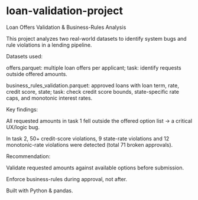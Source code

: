# loan-validation-project
Loan Offers Validation & Business-Rules Analysis

This project analyzes two real-world datasets to identify system bugs and rule violations in a lending pipeline.

Datasets used:

offers.parquet: multiple loan offers per applicant; task: identify requests outside offered amounts.

business_rules_validation.parquet: approved loans with loan term, rate, credit score, state; task: check credit score bounds, state-specific rate caps, and monotonic interest rates.

Key findings:

All requested amounts in task 1 fell outside the offered option list → a critical UX/logic bug.

In task 2, 50+ credit-score violations, 9 state-rate violations and 12 monotonic-rate violations were detected (total 71 broken approvals).

Recommendation:

Validate requested amounts against available options before submission.

Enforce business-rules during approval, not after.

Built with Python & pandas.

